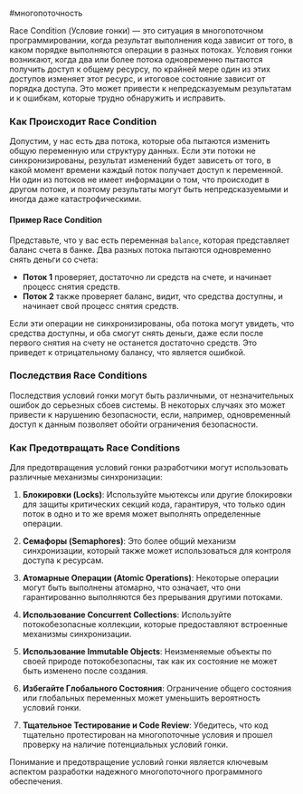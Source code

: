 #многопоточность

Race Condition (Условие гонки) — это ситуация в многопоточном программировании, когда результат выполнения кода зависит от того, в каком порядке выполняются операции в разных потоках. Условия гонки возникают, когда два или более потока одновременно пытаются получить доступ к общему ресурсу, по крайней мере один из этих доступов изменяет этот ресурс, и итоговое состояние зависит от порядка доступа. Это может привести к непредсказуемым результатам и к ошибкам, которые трудно обнаружить и исправить.

### Как Происходит Race Condition

Допустим, у нас есть два потока, которые оба пытаются изменить общую переменную или структуру данных. Если эти потоки не синхронизированы, результат изменений будет зависеть от того, в какой момент времени каждый поток получает доступ к переменной. Ни один из потоков не имеет информации о том, что происходит в другом потоке, и поэтому результаты могут быть непредсказуемыми и иногда даже катастрофическими.

#### Пример Race Condition

Представьте, что у вас есть переменная `balance`, которая представляет баланс счета в банке. Два разных потока пытаются одновременно снять деньги со счета:

- **Поток 1** проверяет, достаточно ли средств на счете, и начинает процесс снятия средств.
- **Поток 2** также проверяет баланс, видит, что средства доступны, и начинает свой процесс снятия средств.

Если эти операции не синхронизированы, оба потока могут увидеть, что средства доступны, и оба смогут снять деньги, даже если после первого снятия на счету не останется достаточно средств. Это приведет к отрицательному балансу, что является ошибкой.

### Последствия Race Conditions

Последствия условий гонки могут быть различными, от незначительных ошибок до серьезных сбоев системы. В некоторых случаях это может привести к нарушению безопасности, если, например, одновременный доступ к данным позволяет обойти ограничения безопасности.

### Как Предотвращать Race Conditions

Для предотвращения условий гонки разработчики могут использовать различные механизмы синхронизации:

1. **Блокировки (Locks)**: Используйте мьютексы или другие блокировки для защиты критических секций кода, гарантируя, что только один поток в одно и то же время может выполнять определенные операции.

2. **Семафоры (Semaphores)**: Это более общий механизм синхронизации, который также может использоваться для контроля доступа к ресурсам.

3. **Атомарные Операции (Atomic Operations)**: Некоторые операции могут быть выполнены атомарно, что означает, что они гарантированно выполняются без прерывания другими потоками. 

4. **Использование Concurrent Collections**: Используйте потокобезопасные коллекции, которые предоставляют встроенные механизмы синхронизации.

5. **Использование Immutable Objects**: Неизменяемые объекты по своей природе потокобезопасны, так как их состояние не может быть изменено после создания.

6. **Избегайте Глобального Состояния**: Ограничение общего состояния или глобальных переменных может уменьшить вероятность условий гонки.

7. **Тщательное Тестирование и Code Review**: Убедитесь, что код тщательно протестирован на многопоточные условия и прошел проверку на наличие потенциальных условий гонки.

Понимание и предотвращение условий гонки является ключевым аспектом разработки надежного многопоточного программного обеспечения.